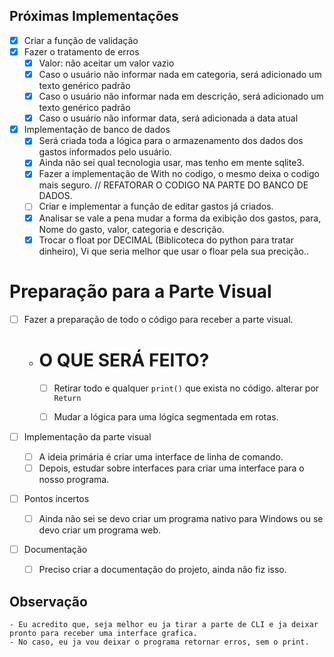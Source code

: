 ## Próximas Implementações

- [x] Criar a função de validação
- [x] Fazer o tratamento de erros
    - [x] Valor: não aceitar um valor vazio
    - [x] Caso o usuário não informar nada em categoria, será adicionado um texto genérico padrão
    - [x] Caso o usuário não informar nada em descrição, será adicionado um texto genérico padrão
    - [x] Caso o usuário não informar data, será adicionada a data atual

- [x] Implementação de banco de dados
    - [x] Será criada toda a lógica para o armazenamento dos dados dos gastos informados pelo usuário.
    - [x] Ainda não sei qual tecnologia usar, mas tenho em mente sqlite3.
    - [x] Fazer a implementação de With no codigo, o mesmo deixa o codigo mais seguro. // REFATORAR O CODIGO NA PARTE DO BANCO DE DADOS. 
    - [ ] Criar e implementar a função de editar gastos já criados.
    - [x] Analisar se vale a pena mudar a forma da exibição dos gastos, para, Nome do gasto, valor, categoria e descrição.  
    - [x] Trocar o float por DECIMAL (Biblicoteca do python para tratar dinheiro), Vi que seria melhor que usar o floar pela sua precição..

# Preparação para a Parte Visual

- [ ] Fazer a preparação de todo o código para receber a parte visual.

    - # O QUE SERÁ FEITO?

        - [ ] Retirar todo e qualquer `print()` que exista no código. alterar por `Return`

        - [ ] Mudar a lógica para uma lógica segmentada em rotas.
 

- [ ] Implementação da parte visual
    - [ ] A ideia primária é criar uma interface de linha de comando.
    - [ ] Depois, estudar sobre interfaces para criar uma interface para o nosso programa.

- [ ] Pontos incertos
    - [ ] Ainda não sei se devo criar um programa nativo para Windows ou se devo criar um programa web.

- [ ] Documentação
    - [ ] Preciso criar a documentação do projeto, ainda não fiz isso.



## Observação 
    - Eu acredito que, seja melhor eu ja tirar a parte de CLI e ja deixar pronto para receber uma interface grafica. 
    - No caso, eu ja vou deixar o programa retornar erros, sem o print.